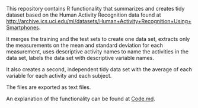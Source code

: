 This repository contains R functionality that summarizes and creates tidy dataset based on the Human Activity Recognition data found at http://archive.ics.uci.edu/ml/datasets/Human+Activity+Recognition+Using+Smartphones.

It merges the training and the test sets to create one data set, extracts only the measurements on the mean and standard deviation for each measurement, uses descriptive activity names to name the activities in the data set, labels the data set with descriptive variable names.

It also creates a second, independent tidy data set with the average of each variable for each activity and each subject.

The files are exported as text files.

An explanation of the functionality can be found at [Code.md](https://github.com/bensylve/coursera_get_clean_data_project/blob/master/Codebook.md).
